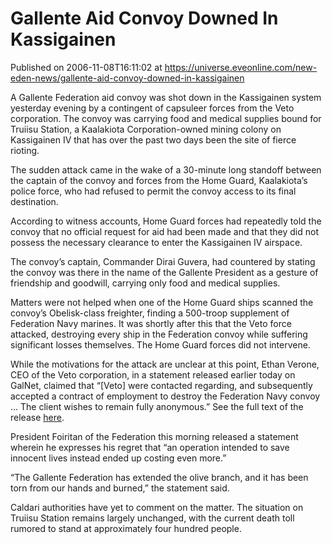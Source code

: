 # Gallente Aid Convoy Downed In Kassigainen
Published on 2006-11-08T16:11:02 at https://universe.eveonline.com/new-eden-news/gallente-aid-convoy-downed-in-kassigainen

A Gallente Federation aid convoy was shot down in the Kassigainen system yesterday evening by a contingent of capsuleer forces from the Veto corporation. The convoy was carrying food and medical supplies bound for Truiisu Station, a Kaalakiota Corporation-owned mining colony on Kassigainen IV that has over the past two days been the site of fierce rioting.   
  
The sudden attack came in the wake of a 30-minute long standoff between the captain of the convoy and forces from the Home Guard, Kaalakiota’s police force, who had refused to permit the convoy access to its final destination.   
  
According to witness accounts, Home Guard forces had repeatedly told the convoy that no official request for aid had been made and that they did not possess the necessary clearance to enter the Kassigainen IV airspace.   
  
The convoy’s captain, Commander Dirai Guvera, had countered by stating the convoy was there in the name of the Gallente President as a gesture of friendship and goodwill, carrying only food and medical supplies.   
  
Matters were not helped when one of the Home Guard ships scanned the convoy’s Obelisk-class freighter, finding a 500-troop supplement of Federation Navy marines. It was shortly after this that the Veto force attacked, destroying every ship in the Federation convoy while suffering significant losses themselves. The Home Guard forces did not intervene.   
  
While the motivations for the attack are unclear at this point, Ethan Verone, CEO of the Veto corporation, in a statement released earlier today on GalNet, claimed that “[Veto] were contacted regarding, and subsequently accepted a contract of employment to destroy the Federation Navy convoy ... The client wishes to remain fully anonymous.” See the full text of the release [ here](http://myeve.eve-online.com/ingameboard.asp?a=topic&threadID=423153).   
  
President Foiritan of the Federation this morning released a statement wherein he expresses his regret that “an operation intended to save innocent lives instead ended up costing even more.”   
  
“The Gallente Federation has extended the olive branch, and it has been torn from our hands and burned,” the statement said.   
  
Caldari authorities have yet to comment on the matter. The situation on Truiisu Station remains largely unchanged, with the current death toll rumored to stand at approximately four hundred people.
